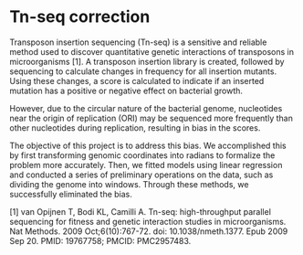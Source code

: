 # Tn-seq correction

Transposon insertion sequencing (Tn-seq) is a sensitive and reliable method used to discover quantitative genetic interactions of transposons in microorganisms [1]. A transposon insertion library is created, followed by sequencing to calculate changes in frequency for all insertion mutants. Using these changes, a score is calculated to indicate if an inserted mutation has a positive or negative effect on bacterial growth.

However, due to the circular nature of the bacterial genome, nucleotides near the origin of replication (ORI) may be sequenced more frequently than other nucleotides during replication, resulting in bias in the scores.

The objective of this project is to address this bias. We accomplished this by first transforming genomic coordinates into radians to formalize the problem more accurately. Then, we fitted models using linear regression and conducted a series of preliminary operations on the data, such as dividing the genome into windows. Through these methods, we successfully eliminated the bias.

[1] van Opijnen T, Bodi KL, Camilli A. Tn-seq: high-throughput parallel sequencing for fitness and genetic interaction studies in microorganisms. Nat Methods. 2009 Oct;6(10):767-72. doi: 10.1038/nmeth.1377. Epub 2009 Sep 20. PMID: 19767758; PMCID: PMC2957483.
